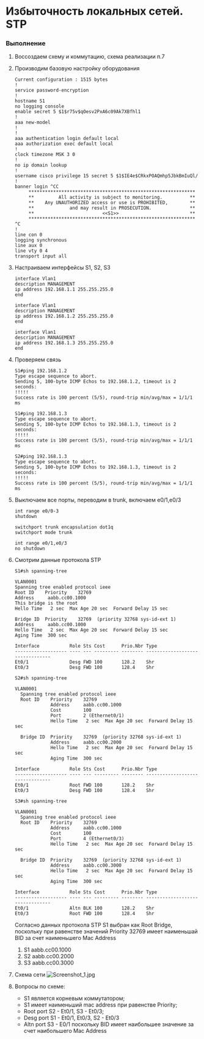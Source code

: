 # Избыточность локальных сетей. STP 

### Выполнение
1. Воссоздаем схему и коммутацию, схема реализации п.7
2. Производим базовую настройку оборудования
   ```
   Current configuration : 1515 bytes
   !
   service password-encryption
   !
   hostname S1
   no logging console
   enable secret 5 $1$r75v$qOesv2PxA6c09Ak7XBfhl1
   !
   aaa new-model
   !
   !
   aaa authentication login default local
   aaa authorization exec default local
   !
   clock timezone MSK 3 0
   !
   no ip domain lookup
   !
   username cisco privilege 15 secret 5 $1$IE4e$CRkxPOAQmhp5JbkBmIuQl/
   !
   banner login ^CC
        *************************************************************
        **         All activity is subject to monitoring.          **
        **    Any UNAUTHORIZED access or use is PROHIBITED,        **
        **             and may result in PROSECUTION.              **
        **                         <<S1>>                          **
        *************************************************************
   ^C
   !
   line con 0
   logging synchronous
   line aux 0
   line vty 0 4
   transport input all
   ```
3. Настраиваем интерфейсы S1, S2, S3
    ```
    interface Vlan1
    description MANAGEMENT
    ip address 192.168.1.1 255.255.255.0
    end
   
    interface Vlan1
    description MANAGEMENT
    ip address 192.168.1.2 255.255.255.0
    end

    interface Vlan1
    description MANAGEMENT
    ip address 192.168.1.3 255.255.255.0
    end
   ```
4. Проверяем связь 
    ```
    S1#ping 192.168.1.2
    Type escape sequence to abort.
    Sending 5, 100-byte ICMP Echos to 192.168.1.2, timeout is 2 seconds:
    !!!!!
    Success rate is 100 percent (5/5), round-trip min/avg/max = 1/1/1 ms
    
    S1#ping 192.168.1.3
    Type escape sequence to abort.
    Sending 5, 100-byte ICMP Echos to 192.168.1.3, timeout is 2 seconds:
    !!!!!
    Success rate is 100 percent (5/5), round-trip min/avg/max = 1/1/1 ms
   
    S2#ping 192.168.1.3
    Type escape sequence to abort.
    Sending 5, 100-byte ICMP Echos to 192.168.1.3, timeout is 2 seconds:
    !!!!!
    Success rate is 100 percent (5/5), round-trip min/avg/max = 1/1/1 ms
    ```
5. Выключаем все порты, переводим в trunk, включаем e0/1,e0/3
   ```
   int range e0/0-3
   shutdown
   
   switchport trunk encapsulation dot1q
   switchport mode trunk
   
   int range e0/1,e0/3
   no shutdown
   ```
6. Смотрим данные протокола STP
   ```
   S1#sh spanning-tree
   
   VLAN0001
   Spanning tree enabled protocol ieee
   Root ID    Priority    32769
   Address     aabb.cc00.1000
   This bridge is the root
   Hello Time   2 sec  Max Age 20 sec  Forward Delay 15 sec
   
   Bridge ID  Priority    32769  (priority 32768 sys-id-ext 1)
   Address     aabb.cc00.1000
   Hello Time   2 sec  Max Age 20 sec  Forward Delay 15 sec
   Aging Time  300 sec
   
   Interface           Role Sts Cost      Prio.Nbr Type
   ------------------- ---- --- --------- -------- --------------------------------
   Et0/1               Desg FWD 100       128.2    Shr
   Et0/3               Desg FWD 100       128.4    Shr
   ```
   
   ```
   S2#sh spanning-tree
   
   VLAN0001
     Spanning tree enabled protocol ieee
     Root ID    Priority    32769
                Address     aabb.cc00.1000
                Cost        100
                Port        2 (Ethernet0/1)
                Hello Time   2 sec  Max Age 20 sec  Forward Delay 15 sec
   
     Bridge ID  Priority    32769  (priority 32768 sys-id-ext 1)
                Address     aabb.cc00.2000
                Hello Time   2 sec  Max Age 20 sec  Forward Delay 15 sec
                Aging Time  300 sec
   
   Interface           Role Sts Cost      Prio.Nbr Type
   ------------------- ---- --- --------- -------- --------------------------------
   Et0/1               Root FWD 100       128.2    Shr
   Et0/3               Desg FWD 100       128.4    Shr
   
   ```
   
   ```
   S3#sh spanning-tree
   
   VLAN0001
     Spanning tree enabled protocol ieee
     Root ID    Priority    32769
                Address     aabb.cc00.1000
                Cost        100
                Port        4 (Ethernet0/3)
                Hello Time   2 sec  Max Age 20 sec  Forward Delay 15 sec
   
     Bridge ID  Priority    32769  (priority 32768 sys-id-ext 1)
                Address     aabb.cc00.3000
                Hello Time   2 sec  Max Age 20 sec  Forward Delay 15 sec
                Aging Time  300 sec
   
   Interface           Role Sts Cost      Prio.Nbr Type
   ------------------- ---- --- --------- -------- --------------------------------
   Et0/1               Altn BLK 100       128.2    Shr
   Et0/3               Root FWD 100       128.4    Shr
   ```
   Согласно данных протокола STP S1 выбран как Root Bridge, поскольку при равенстве значений Priority 32769 имеет наименьшай BID за счет наименьшего Mac Address 
   1. S1 aabb.cc00.1000
   2. S2 aabb.cc00.2000
   3. S3 aabb.cc00.3000

7. Схема сети
![Screenshot_1.jpg](Screenshot_1.jpg)
8. Вопросы по схеме:
   * S1 является корневым коммутатором;
   * S1 имеет наименьший mac address при равенстве Priority;
   * Root port S2 - Et0/1, S3 - Et0/3;
   * Desg port S1 - Et0/1, Et0/3, S2 - Et0/3
   * Altn port S3 - E0/1 поскольку BID имеет наибольшее значение за счет наибольшего Mac Address